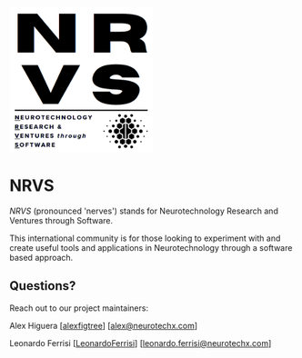 

<div style="width: 50%; height: 50%">
  
  ![NRVS](https://github.com/NRVS-Labs/.github/blob/main/assets/NRVS_logo.PNG)
  
</div>


# **NRVS**

*NRVS* (pronounced 'nerves') stands for Neurotechnology Research and Ventures through Software.

This international community is for those looking to experiment with and create useful tools and applications in Neurotechnology through a software based approach.


## Questions?

Reach out to our project maintainers:

Alex Higuera [[alexfigtree](https://github.com/alexfigtree)] [alex@neurotechx.com]

Leonardo Ferrisi [[LeonardoFerrisi](https://github.com/LeonardoFerrisi)] [leonardo.ferrisi@neurotechx.com]
